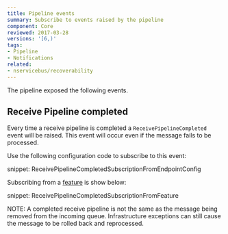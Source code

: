 ```yaml
---
title: Pipeline events
summary: Subscribe to events raised by the pipeline
component: Core
reviewed: 2017-03-28
versions: '[6,)'
tags:
- Pipeline
- Notifications
related: 
- nservicebus/recoverability
---
```


The pipeline exposed the following events.


## Receive Pipeline completed

Every time a receive pipeline is completed a `ReceivePipelineCompleted` event will be raised. This event will occur even if the message fails to be processed.

Use the following configuration code to subscribe to this event:

snippet: ReceivePipelineCompletedSubscriptionFromEndpointConfig

Subscribing from a [feature](/nservicebus/pipeline/features.md) is show below:

snippet: ReceivePipelineCompletedSubscriptionFromFeature

NOTE: A completed receive pipeline is not the same as the message being removed from the incoming queue. Infrastructure exceptions can still cause the message to be rolled back and reprocessed.